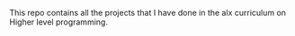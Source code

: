 This repo contains all the projects that I have done in the alx curriculum on Higher level programming.
